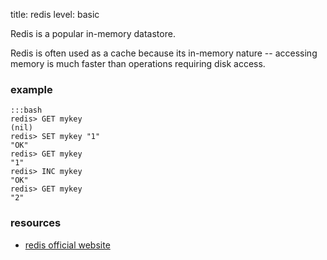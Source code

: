 title: redis
level: basic

Redis is a popular in-memory datastore.

Redis is often used as a cache because its in-memory nature -- accessing memory is much faster than operations requiring disk access.

### example

    :::bash
    redis> GET mykey
    (nil)
    redis> SET mykey "1"
    "OK"
    redis> GET mykey
    "1"
    redis> INC mykey
    "OK"
    redis> GET mykey
    "2"

### resources
* [redis official website](https://redis.io/)
